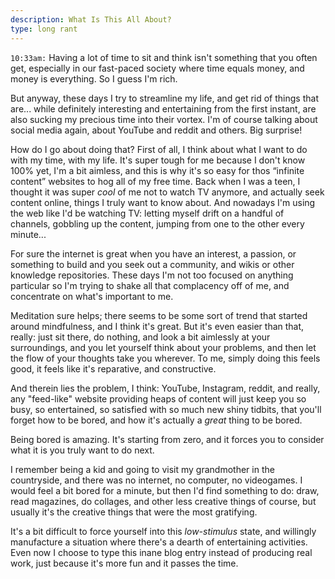 ```yaml
---
description: What Is This All About?
type: long rant
---
```


`10:33am:` Having a lot of time to sit and think isn't something that you often get, especially in our fast-paced society where time equals money, and money is everything. So I guess I'm rich.

But anyway, these days I try to streamline my life, and get rid of things that are... while definitely interesting and entertaining from the first instant, are also sucking my precious time into their vortex. I'm of course talking about social media again, about YouTube and reddit and others. Big surprise!

How do I go about doing that? First of all, I think about what I want to do with my time, with my life. It's super tough for me because I don't know 100% yet, I'm a bit aimless, and this is why it's so easy for thos “infinite content” websites to hog all of my free time. Back when I was a teen, I thought it was super _cool_ of me not to watch TV anymore, and actually seek content online, things I truly want to know about. And nowadays I'm using the web like I'd be watching TV: letting myself drift on a handful of channels, gobbling up the content, jumping from one to the other every minute...

For sure the internet is great when you have an interest, a passion, or something to build and you seek out a community, and wikis or other knowledge repositories. These days I'm not too focused on anything particular so I'm trying to shake all that complacency off of me, and concentrate on what's important to me.

Meditation sure helps; there seems to be some sort of trend that started around mindfulness, and I think it's great. But it's even easier than that, really: just sit there, do nothing, and look a bit aimlessly at your surroundings, and you let yourself think about your problems, and then let the flow of your thoughts take you wherever. To me, simply doing this feels good, it feels like it's reparative, and constructive.

And therein lies the problem, I think: YouTube, Instagram, reddit, and really, any "feed-like" website providing heaps of content will just keep you so busy, so entertained, so satisfied with so much new shiny tidbits, that you'll forget how to be bored, and how it's actually a _great_ thing to be bored.

Being bored is amazing. It's starting from zero, and it forces you to consider what it is you truly want to do next.

I remember being a kid and going to visit my grandmother in the countryside, and there was no internet, no computer, no videogames. I would feel a bit bored for a minute, but then I'd find something to do: draw, read magazines, do collages, and other less creative things of course, but usually it's the creative things that were the most gratifying.

It's a bit difficult to force yourself into this _low-stimulus_ state, and willingly manufacture a situation where there's a dearth of entertaining activities. Even now I choose to type this inane blog entry instead of producing real work, just because it's more fun and it passes the time.
